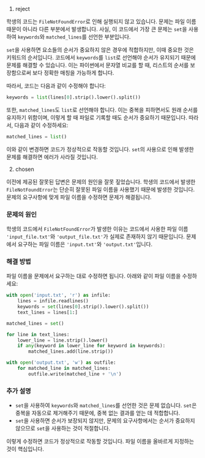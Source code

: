 1. reject

학생의 코드는 `FileNotFoundError`로 인해 실행되지 않고 있습니다. 문제는 파일 이름 때문이 아니라 다른 부분에서 발생합니다. 사실, 이 코드에서 가장 큰 문제는 `set`을 사용하여 `keywords`와 `matched_lines`를 선언한 부분입니다.

`set`을 사용하면 요소들의 순서가 중요하지 않은 경우에 적합하지만, 이때 중요한 것은 키워드의 순서입니다. 코드에서 `keywords`를 `list`로 선언해야 순서가 유지되기 때문에 문제를 해결할 수 있습니다. 이는 파이썬에서 문자열 비교를 할 때, 리스트의 순서를 보장함으로써 보다 정확한 매칭을 가능하게 합니다.

따라서, 코드는 다음과 같이 수정해야 합니다:

```python
keywords = list(lines[0].strip().lower().split())
```

또한, `matched_lines`도 `list`로 선언해야 합니다. 이는 중복을 피하면서도 원래 순서를 유지하기 위함이며, 이렇게 할 때 파일로 기록할 때도 순서가 중요하기 때문입니다. 따라서, 다음과 같이 수정하세요:

```python
matched_lines = list()
```

이와 같이 변경하면 코드가 정상적으로 작동할 것입니다. `set`의 사용으로 인해 발생한 문제를 해결하면 에러가 사라질 것입니다.

2. chosen

이전에 제공된 잘못된 답변은 문제의 원인을 잘못 짚었습니다. 학생의 코드에서 발생한 `FileNotFoundError`는 단순히 잘못된 파일 이름을 사용했기 때문에 발생한 것입니다. 문제의 요구사항에 맞게 파일 이름을 수정하면 문제가 해결됩니다.

### 문제의 원인
학생의 코드에서 `FileNotFoundError`가 발생한 이유는 코드에서 사용한 파일 이름 `'input_file.txt'`와 `'output_file.txt'`가 실제로 존재하지 않기 때문입니다. 문제에서 요구하는 파일 이름은 `'input.txt'`와 `'output.txt'`입니다.

### 해결 방법
파일 이름을 문제에서 요구하는 대로 수정하면 됩니다. 아래와 같이 파일 이름을 수정하세요:

```python
with open('input.txt', 'r') as infile:
    lines = infile.readlines()
    keywords = set(lines[0].strip().lower().split())
    text_lines = lines[1:]

matched_lines = set()

for line in text_lines:
    lower_line = line.strip().lower()
    if any(keyword in lower_line for keyword in keywords):
        matched_lines.add(line.strip())

with open('output.txt', 'w') as outfile:
    for matched_line in matched_lines:
        outfile.write(matched_line + '\n')
```

### 추가 설명
- `set`을 사용하여 `keywords`와 `matched_lines`를 선언한 것은 문제 없습니다. `set`은 중복을 자동으로 제거해주기 때문에, 중복 없는 결과를 얻는 데 적합합니다.
- `set`을 사용하면 순서가 보장되지 않지만, 문제의 요구사항에서는 순서가 중요하지 않으므로 `set`을 사용하는 것이 적절합니다.

이렇게 수정하면 코드가 정상적으로 작동할 것입니다. 파일 이름을 올바르게 지정하는 것이 핵심입니다.
